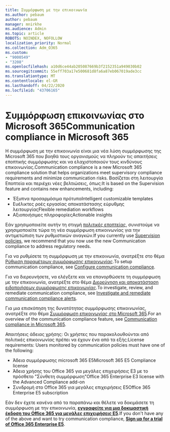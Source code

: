 ```yaml
---
title: Συμμόρφωση με την επικοινωνία
ms.author: pebaum
author: pebaum
manager: mnirkhe
ms.audience: Admin
ms.topic: article
ROBOTS: NOINDEX, NOFOLLOW
localization_priority: Normal
ms.collection: Adm_O365
ms.custom:
- "9000549"
- "3208"
ms.openlocfilehash: a10d6ce44ab205087669b3f2152351a949030b02
ms.sourcegitcommit: 55eff703a17e500681d8fa6a87eb067019ade3cc
ms.translationtype: MT
ms.contentlocale: el-GR
ms.lasthandoff: 04/22/2020
ms.locfileid: "43706165"
---
```

# <a name="communication-compliance-in-microsoft-365"></a><span data-ttu-id="bfd18-102">Συμμόρφωση επικοινωνίας στο Microsoft 365</span><span class="sxs-lookup"><span data-stu-id="bfd18-102">Communication compliance in Microsoft 365</span></span>

<span data-ttu-id="bfd18-103">Η συμμόρφωση με την επικοινωνία είναι μια νέα λύση συμμόρφωσης της Microsoft 365 που βοηθά τους οργανισμούς να πληρούν τις απαιτήσεις εποπτικής συμμόρφωσης και να ελαχιστοποιούν τους κινδύνους επικοινωνίας.</span><span class="sxs-lookup"><span data-stu-id="bfd18-103">Communication compliance is a new Microsoft 365 compliance solution that helps organizations meet supervisory compliance requirements and minimize communication risks.</span></span> <span data-ttu-id="bfd18-104">Βασίζεται στη λειτουργία Εποπτεία και περιέχει νέες βελτιώσεις, όπως:</span><span class="sxs-lookup"><span data-stu-id="bfd18-104">It is based on the Supervision feature and contains new enhancements, including:</span></span>

- <span data-ttu-id="bfd18-105">Έξυπνα προσαρμόσιμα πρότυπα</span><span class="sxs-lookup"><span data-stu-id="bfd18-105">Intelligent customizable templates</span></span>
- <span data-ttu-id="bfd18-106">Ευέλικτες ροές εργασίας αποκατάστασης εύρυθμης λειτουργίας</span><span class="sxs-lookup"><span data-stu-id="bfd18-106">Flexible remediation workflows</span></span>
- <span data-ttu-id="bfd18-107">Αξιοποιήσιμες πληροφορίες</span><span class="sxs-lookup"><span data-stu-id="bfd18-107">Actionable insights</span></span>

<span data-ttu-id="bfd18-108">Εάν χρησιμοποιείτε αυτήν τη στιγμή [πολιτικές εποπτείας](https://docs.microsoft.com/microsoft-365/compliance/supervision-policies), συνιστούμε να χρησιμοποιείτε τώρα τη νέα συμμόρφωση επικοινωνίας για την αντιμετώπιση των ρυθμιστικών αναγκών.</span><span class="sxs-lookup"><span data-stu-id="bfd18-108">If you currently use [Supervision policies](https://docs.microsoft.com/microsoft-365/compliance/supervision-policies), we recommend that you now use the new Communication compliance to address regulatory needs.</span></span>

<span data-ttu-id="bfd18-109">Για να ρυθμίσετε τη συμμόρφωση με την επικοινωνία, ανατρέξτε στο θέμα [Ρύθμιση παραμέτρων συμμόρφωσης επικοινωνίας](https://docs.microsoft.com/microsoft-365/compliance/communication-compliance-configure).</span><span class="sxs-lookup"><span data-stu-id="bfd18-109">To setup communication compliance, see [Configure communication compliance](https://docs.microsoft.com/microsoft-365/compliance/communication-compliance-configure).</span></span>

<span data-ttu-id="bfd18-110">Για να διερευνήσετε, να ελέγξετε και να επανορθώσετε τη συμμόρφωση με την επικοινωνία, ανατρέξτε στο θέμα [Διερεύνηση και αποκατάσταση ειδοποιήσεων συμμόρφωσης επικοινωνίας](https://docs.microsoft.com/microsoft-365/compliance/communication-compliance-investigate-remediate).</span><span class="sxs-lookup"><span data-stu-id="bfd18-110">To investigate, review, and remediate communication compliance, see [Investigate and remediate communication compliance alerts](https://docs.microsoft.com/microsoft-365/compliance/communication-compliance-investigate-remediate).</span></span>

<span data-ttu-id="bfd18-111">Για μια επισκόπηση της δυνατότητας συμμόρφωσης επικοινωνίας, ανατρέξτε στο θέμα [Συμμόρφωση επικοινωνίας στο Microsoft 365](https://docs.microsoft.com/microsoft-365/compliance/communication-compliance).</span><span class="sxs-lookup"><span data-stu-id="bfd18-111">For an overview of the communication compliance feature, see [Communication compliance in Microsoft 365](https://docs.microsoft.com/microsoft-365/compliance/communication-compliance).</span></span>

<span data-ttu-id="bfd18-112">Απαιτήσεις άδειας χρήσης: Οι χρήστες που παρακολουθούνται από πολιτικές επικοινωνίας πρέπει να έχουν ένα από τα εξής:</span><span class="sxs-lookup"><span data-stu-id="bfd18-112">License requirements: Users monitored by communication policies must have one of the following:</span></span>

- <span data-ttu-id="bfd18-113">Άδεια συμμόρφωσης microsoft 365 E5</span><span class="sxs-lookup"><span data-stu-id="bfd18-113">Microsoft 365 E5 Compliance license</span></span>
- <span data-ttu-id="bfd18-114">Άδεια χρήσης του Office 365 για μεγάλες επιχειρήσεις E3 με το πρόσθετο "Σύνθετη συμμόρφωση"</span><span class="sxs-lookup"><span data-stu-id="bfd18-114">Office 365 Enterprise E3 license with the Advanced Compliance add-on</span></span>
- <span data-ttu-id="bfd18-115">Συνδρομή στο Office 365 για μεγάλες επιχειρήσεις E5</span><span class="sxs-lookup"><span data-stu-id="bfd18-115">Office 365 Enterprise E5 subscription</span></span>

<span data-ttu-id="bfd18-116">Εάν δεν έχετε κανένα από τα παραπάνω και θέλετε να δοκιμάσετε τη συμμόρφωση με την επικοινωνία, **[εγγραφείτε για μια δοκιμαστική έκδοση του Office 365 για μεγάλες επιχειρήσεις E5](https://go.microsoft.com/fwlink/p/?LinkID=698279)**.</span><span class="sxs-lookup"><span data-stu-id="bfd18-116">If you don't have any of the above and want to try communication compliance, **[Sign up for a trial of Office 365 Enterprise E5](https://go.microsoft.com/fwlink/p/?LinkID=698279)**.</span></span>